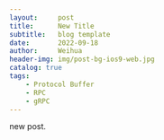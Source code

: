```yaml
---
layout:     post
title:      New Title
subtitle:   blog template
date:       2022-09-18
author:     Weihua
header-img: img/post-bg-ios9-web.jpg
catalog: true
tags:
    - Protocol Buffer
    - RPC
    - gRPC
---
```


new post.

